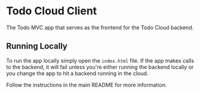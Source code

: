 # Todo Cloud Client

The Todo MVC app that serves as the frontend for the Todo Cloud backend.

## Running Locally

To run the app locally simply open the `index.html` file. If the app makes calls to the backend, it will fail unless you're either running the backend locally or you change the app to hit a backend running in the cloud.

Follow the instructions in the main README for more information.
